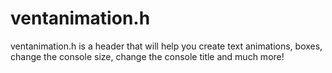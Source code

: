 # ventanimation.h
ventanimation.h is a header that will help you create text animations, boxes, change the console size, change the console title and much more!
